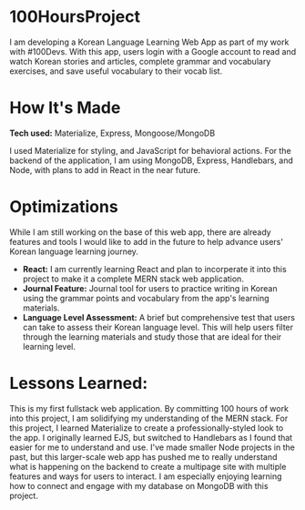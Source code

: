 # 100HoursProject
I am developing a Korean Language Learning Web App as part of my work with #100Devs. With this app, users login with a Google account to read and watch Korean stories and articles, complete grammar and vocabulary exercises, and save useful vocabulary to their vocab list.

# How It's Made
<strong>Tech used:</strong> Materialize, Express, Mongoose/MongoDB

I used Materialize for styling, and JavaScript for behavioral actions. For the backend of the application, I am using MongoDB, Express, Handlebars, and Node, with plans to add in React in the near future. 

# Optimizations
While I am still working on the base of this web app, there are already features and tools I would like to add in the future to help advance users' Korean language learning journey.
<ul>
  <li><strong>React:</strong> I am currently learning React and plan to incorperate it into this project to make it a complete MERN stack web application.</li>
  <li><strong>Journal Feature:</strong> Journal tool for users to practice writing in Korean using the grammar points and vocabulary from the app's learning materials.</li>
  <li><strong>Language Level Assessment:</strong> A brief but comprehensive test that users can take to assess their Korean language level. This will help users filter through the learning materials and study those that are ideal for their learning level.</li>
</ul>

# Lessons Learned:
This is my first fullstack web application. By committing 100 hours of work into this project, I am solidifying my understanding of the MERN stack. For this project, I learned Materialize to create a professionally-styled look to the app. I originally learned EJS, but switched to Handlebars as I found that easier for me to understand and use. I've made smaller Node projects in the past, but this larger-scale web app has pushed me to really understand what is happening on the backend to create a multipage site with multiple features and ways for users to interact. I am especially enjoying learning how to connect and engage with my database on MongoDB with this project. 
